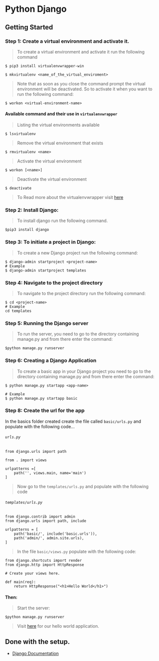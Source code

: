 # Python Django

## Getting Started

### Step 1: Create a virtual environment and activate it.

> To create a virtual environment and activate it run the following command

```shell
$ pip3 install virtualenvwrapper-win

$ mkvirtualenv <name_of_the_virtual_enviroment>
```

> Note that as soon as you close the command prompt the virtual environment will be deactivated. So to activate it when you want to run the following command:

```shell
$ workon <virtual-environment-name>
```

#### Available command and their use in `virtualenvwrapper`

> Listing the virtual environments available

```shell
$ lsvirtualenv
```

> Remove the virtual environment that exists

```shell
$ rmvirtualenv <name>
```

> Activate the virtual environment

```shell
$ workon [<name>]
```

> Deactivate the virtual environment

```shell
$ deactivate
```

> To Read more about the virtualenvwrapper visit [here](https://pypi.org/project/virtualenvwrapper-win/)

### Step 2: Install Django:

> To install django run the following command.

```shell
$pip3 install django
```

### Step 3: To initiate a project in Django:

> To create a new Django project run the following command:

```shell
$ django-admin startproject <project-name>
# Example
$ django-admin startproject templates
```

### Step 4: Navigate to the project directory

> To navigate to the project directory run the following command:

```shell
$ cd <project-name>
# Example
cd templates
```

### Step 5: Running the Django server

> To run the server, you need to go to the directory containing manage.py and from there enter the command:

```shell
$python manage.py runserver
```

### Step 6: Creating a Django Application

> To create a basic app in your Django project you need to go to the directory containing manage.py and from there enter the command:

```
$ python manage.py startapp <app-name>

# Example
$ python manage.py startapp basic

```

### Step 8: Create the url for the app

In the basics folder created create the file called `basic/urls.py` and populate with the following code...

###### `urls.py`

```
from django.urls import path

from . import views

urlpatterns =[
    path('', views.main, name='main')
]

```

> Now go to the `templates/urls.py` and populate with the following code

###### `templates/urls.py`

```
from django.contrib import admin
from django.urls import path, include

urlpatterns = [
    path('basic/', include('basic.urls')),
    path('admin/', admin.site.urls),
]
```

> In the file `basic/views.py` populate with the following code:

```
from django.shortcuts import render
from django.http import HttpResponse

# Create your views here.

def main(req):
    return HttpResponse("<h1>Hello World</h1>")
```

#### Then:

> Start the server:

```shell
$python manage.py runserver
```

> Visit [here](http://127.0.0.1:8000/basic/) for our hello world application.

## Done with the setup.

- [Django Documentation](https://docs.djangoproject.com/en/3.1/intro/tutorial01/)
